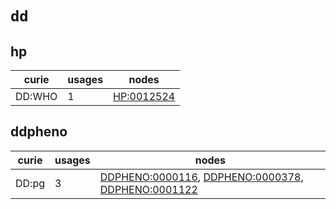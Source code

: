 # `dd`

## hp

| curie   |   usages | nodes                                                   |
|---------|----------|---------------------------------------------------------|
| DD:WHO  |        1 | [HP:0012524](http://purl.obolibrary.org/obo/HP_0012524) |

## ddpheno

| curie   |   usages | nodes                                                                                                                                                                                                   |
|---------|----------|---------------------------------------------------------------------------------------------------------------------------------------------------------------------------------------------------------|
| DD:pg   |        3 | [DDPHENO:0000116](http://purl.obolibrary.org/obo/DDPHENO_0000116), [DDPHENO:0000378](http://purl.obolibrary.org/obo/DDPHENO_0000378), [DDPHENO:0001122](http://purl.obolibrary.org/obo/DDPHENO_0001122) |

